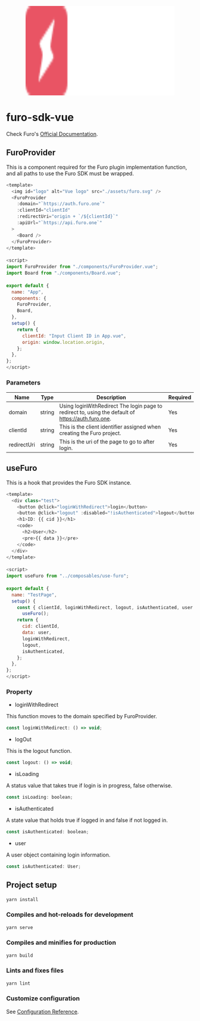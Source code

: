 <p align="center">
  <img src="./furo.svg" alt="Furo Logo" width="400" height="240">
</p>

# furo-sdk-vue

Check Furo's [Official Documentation](https://docs.furo.one/react-sdk).

## FuroProvider

This is a component required for the Furo plugin implementation function, and all paths to use the Furo SDK must be wrapped.

```javascript
<template>
  <img id="logo" alt="Vue logo" src="./assets/furo.svg" />
  <FuroProvider
    :domain="`https://auth.furo.one`"
    :clientId="clientId"
    :redirectUri="origin + `/${clientId}`"
    :apiUrl="`https://api.furo.one`"
  >
    <Board />
  </FuroProvider>
</template>

<script>
import FuroProvider from "./components/FuroProvider.vue";
import Board from "./components/Board.vue";

export default {
  name: "App",
  components: {
    FuroProvider,
    Board,
  },
  setup() {
    return {
      clientId: "Input Client ID in App.vue",
      origin: window.location.origin,
    };
  },
};
</script>
```

### Parameters

| Name        | Type   | Description                                                                                        | Required |
| ----------- | ------ | -------------------------------------------------------------------------------------------------- | -------- |
| domain      | string | Using loginWithRedirect The login page to redirect to, using the default of https://auth.furo.one. | Yes      |
| clientId    | string | This is the client identifier assigned when creating the Furo project.                             | Yes      |
| redirectUri | string | This is the uri of the page to go to after login.                                                  | Yes      |

## useFuro

This is a hook that provides the Furo SDK instance.

```javascript
<template>
  <div class="test">
    <button @click="loginWithRedirect">login</button>
    <button @click="logout" :disabled="!isAuthenticated">logout</button>
    <h1>ID: {{ cid }}</h1>
    <code>
      <h2>User</h2>
      <pre>{{ data }}</pre>
    </code>
  </div>
</template>

<script>
import useFuro from "../composables/use-furo";

export default {
  name: "TestPage",
  setup() {
    const { clientId, loginWithRedirect, logout, isAuthenticated, user } =
      useFuro();
    return {
      cid: clientId,
      data: user,
      loginWithRedirect,
      logout,
      isAuthenticated,
    };
  },
};
</script>
```

### Property

- loginWithRedirect

This function moves to the domain specified by FuroProvider.

```javascript
const loginWithRedirect: () => void;
```

- logOut

This is the logout function.

```javascript
const logout: () => void;
```

- isLoading

A status value that takes true if login is in progress, false otherwise.

```javascript
const isLoading: boolean;
```

- isAuthenticated

A state value that holds true if logged in and false if not logged in.

```javascript
const isAuthenticated: boolean;
```

- user

A user object containing login information.

```javascript
const isAuthenticated: User;
```

## Project setup

```
yarn install
```

### Compiles and hot-reloads for development

```
yarn serve
```

### Compiles and minifies for production

```
yarn build
```

### Lints and fixes files

```
yarn lint
```

### Customize configuration

See [Configuration Reference](https://cli.vuejs.org/config/).
